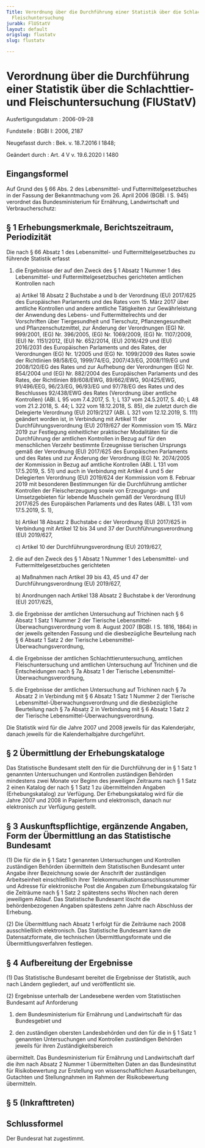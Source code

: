 ```yaml
---
Title: Verordnung über die Durchführung einer Statistik über die Schlachttier-  und
  Fleischuntersuchung
jurabk: FlUStatV
layout: default
origslug: flustatv
slug: flustatv

---
```


# Verordnung über die Durchführung einer Statistik über die Schlachttier-  und Fleischuntersuchung (FlUStatV)

Ausfertigungsdatum
:   2006-09-28

Fundstelle
:   BGBl I: 2006, 2187

Neugefasst durch
:   Bek. v. 18.7.2016 I 1848;

Geändert durch
:   Art. 4 V v. 19.6.2020 I 1480



## Eingangsformel

Auf Grund des § 66 Abs. 2 des Lebensmittel- und Futtermittelgesetzbuches in der Fassung der Bekanntmachung vom 26. April 2006 (BGBl. I S. 945) verordnet das Bundesministerium für Ernährung, Landwirtschaft und Verbraucherschutz:


## § 1 Erhebungsmerkmale, Berichtszeitraum, Periodizität

Die nach § 66 Absatz 1 des Lebensmittel- und Futtermittelgesetzbuches zu führende Statistik erfasst

1.  die Ergebnisse der auf den Zweck des § 1 Absatz 1 Nummer 1 des Lebensmittel- und Futtermittelgesetzbuches gerichteten amtlichen Kontrollen nach

    a)  Artikel 18 Absatz 2 Buchstabe a und b der Verordnung (EU) 2017/625 des Europäischen Parlaments und des Rates vom 15. März 2017 über amtliche Kontrollen und andere amtliche Tätigkeiten zur Gewährleistung der Anwendung des Lebens- und Futtermittelrechts und der Vorschriften über Tiergesundheit und Tierschutz, Pflanzengesundheit und Pflanzenschutzmittel, zur Änderung der Verordnungen (EG) Nr. 999/2001, (EG) Nr. 396/2005, (EG) Nr. 1069/2009, (EG) Nr. 1107/2009, (EU) Nr. 1151/2012, (EU) Nr. 652/2014, (EU) 2016/429 und (EU) 2016/2031 des Europäischen Parlaments und des Rates, der Verordnungen (EG) Nr. 1/2005 und (EG) Nr. 1099/2009 des Rates sowie der Richtlinien 98/58/EG, 1999/74/EG, 2007/43/EG, 2008/119/EG und 2008/120/EG des Rates und zur Aufhebung der Verordnungen (EG) Nr. 854/2004 und (EG) Nr. 882/2004 des Europäischen Parlaments und des Rates, der Richtlinien 89/608/EWG, 89/662/EWG, 90/425/EWG, 91/496/EEG, 96/23/EG, 96/93/EG und 97/78/EG des Rates und des Beschlusses 92/438/EWG des Rates (Verordnung über amtliche Kontrollen) (ABl. L 95 vom 7.4.2017, S. 1; L 137 vom 24.5.2017, S. 40; L 48 vom 21.2.2018, S. 44; L 322 vom 18.12.2018, S. 85), die zuletzt durch die Delegierte Verordnung (EU) 2019/2127 (ABl. L 321 vom 12.12.2019, S. 111) geändert worden ist, in Verbindung mit Artikel 11 der Durchführungsverordnung (EU) 2019/627 der Kommission vom 15. März 2019 zur Festlegung einheitlicher praktischer Modalitäten für die Durchführung der amtlichen Kontrollen in Bezug auf für den menschlichen Verzehr bestimmte Erzeugnisse tierischen Ursprungs gemäß der Verordnung (EU) 2017/625 des Europäischen Parlaments und des Rates und zur Änderung der Verordnung (EG) Nr. 2074/2005 der Kommission in Bezug auf amtliche Kontrollen (ABl. L 131 vom 17.5.2019, S. 51) und auch in Verbindung mit Artikel 4 und 5 der Delegierten Verordnung (EU) 2019/624 der Kommission vom 8. Februar 2019 mit besonderen Bestimmungen für die Durchführung amtlicher Kontrollen der Fleischerzeugung sowie von Erzeugungs- und Umsetzgebieten für lebende Muscheln gemäß der Verordnung (EU) 2017/625 des Europäischen Parlaments und des Rates (ABl. L 131 vom 17.5.2019, S. 1),


    b)  Artikel 18 Absatz 2 Buchstabe c der Verordnung (EU) 2017/625 in Verbindung mit Artikel 12 bis 34 und 37 der Durchführungsverordnung (EU) 2019/627,


    c)  Artikel 10 der Durchführungsverordnung (EU) 2019/627,





2.  die auf den Zweck des § 1 Absatz 1 Nummer 1 des Lebensmittel- und Futtermittelgesetzbuches gerichteten

    a)  Maßnahmen nach Artikel 39 bis 43, 45 und 47 der Durchführungsverordnung (EU) 2019/627,


    b)  Anordnungen nach Artikel 138 Absatz 2 Buchstabe k der Verordnung (EU) 2017/625,





3.  die Ergebnisse der amtlichen Untersuchung auf Trichinen nach § 6 Absatz 1 Satz 1 Nummer 2 der Tierische Lebensmittel-Überwachungsverordnung vom 8. August 2007 (BGBl. I S. 1816, 1864) in der jeweils geltenden Fassung und die diesbezügliche Beurteilung nach § 6 Absatz 1 Satz 2 der Tierische Lebensmittel-Überwachungsverordnung,


4.  die Ergebnisse der amtlichen Schlachttieruntersuchung, amtlichen Fleischuntersuchung und amtlichen Untersuchung auf Trichinen und die Entscheidungen nach § 7a Absatz 1 der Tierische Lebensmittel-Überwachungsverordnung,


5.  die Ergebnisse der amtlichen Untersuchung auf Trichinen nach § 7a Absatz 2 in Verbindung mit § 6 Absatz 1 Satz 1 Nummer 2 der Tierische Lebensmittel-Überwachungsverordnung und die diesbezügliche Beurteilung nach § 7a Absatz 2 in Verbindung mit § 6 Absatz 1 Satz 2 der Tierische Lebensmittel-Überwachungsverordnung.



Die Statistik wird für die Jahre 2007 und 2008 jeweils für das Kalenderjahr, danach jeweils für die Kalenderhalbjahre durchgeführt.


## § 2 Übermittlung der Erhebungskataloge

Das Statistische Bundesamt stellt den für die Durchführung der in § 1 Satz 1 genannten Untersuchungen und Kontrollen zuständigen Behörden mindestens zwei Monate vor Beginn des jeweiligen Zeitraums nach § 1 Satz 2 einen Katalog der nach § 1 Satz 1 zu übermittelnden Angaben (Erhebungskatalog) zur Verfügung. Der Erhebungskatalog wird für die Jahre 2007 und 2008 in Papierform und elektronisch, danach nur elektronisch zur Verfügung gestellt.


## § 3 Auskunftspflichtige, ergänzende Angaben, Form der Übermittlung an das Statistische Bundesamt

(1) Die für die in § 1 Satz 1 genannten Untersuchungen und Kontrollen zuständigen Behörden übermitteln dem Statistischen Bundesamt unter Angabe ihrer Bezeichnung sowie der Anschrift der zuständigen Arbeitseinheit einschließlich ihrer Telekommunikationsanschlussnummer und Adresse für elektronische Post die Angaben zum Erhebungskatalog für die Zeiträume nach § 1 Satz 2 spätestens sechs Wochen nach deren jeweiligem Ablauf. Das Statistische Bundesamt löscht die behördenbezogenen Angaben spätestens zehn Jahre nach Abschluss der Erhebung.

(2) Die Übermittlung nach Absatz 1 erfolgt für die Zeiträume nach 2008 ausschließlich elektronisch. Das Statistische Bundesamt kann die Datensatzformate, die technischen Übermittlungsformate und die Übermittlungsverfahren festlegen.


## § 4 Aufbereitung der Ergebnisse

(1) Das Statistische Bundesamt bereitet die Ergebnisse der Statistik, auch nach Ländern gegliedert, auf und veröffentlicht sie.

(2) Ergebnisse unterhalb der Landesebene werden vom Statistischen Bundesamt auf Anforderung

1.  dem Bundesministerium für Ernährung und Landwirtschaft für das Bundesgebiet und


2.  den zuständigen obersten Landesbehörden und den für die in § 1 Satz 1 genannten Untersuchungen und Kontrollen zuständigen Behörden jeweils für ihren Zuständigkeitsbereich



übermittelt. Das Bundesministerium für Ernährung und Landwirtschaft darf die ihm nach Absatz 2 Nummer 1 übermittelten Daten an das Bundesinstitut für Risikobewertung zur Erstellung von wissenschaftlichen Ausarbeitungen, Gutachten und Stellungnahmen im Rahmen der Risikobewertung übermitteln.


## § 5 (Inkrafttreten)



## Schlussformel

Der Bundesrat hat zugestimmt.

